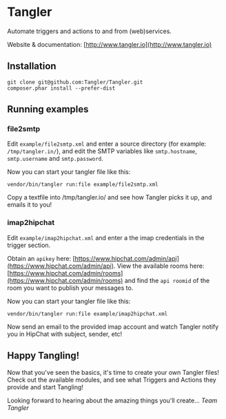# Tangler

Automate triggers and actions to and from (web)services.

Website & documentation: [http://www.tangler.io](http://www.tangler.io)

## Installation

    git clone git@github.com:Tangler/Tangler.git
    composer.phar install --prefer-dist
    
## Running examples

### file2smtp

Edit `example/file2smtp.xml` and enter a source directory (for example: `/tmp/tangler.in/`), 
and edit the SMTP variables like `smtp.hostname`, `smtp.username` and `smtp.password`.

Now you can start your tangler file like this:

    vendor/bin/tangler run:file example/file2smtp.xml

Copy a textfile into /tmp/tangler.io/ and see how Tangler picks it up, and emails it to you!

### imap2hipchat

Edit `example/imap2hipchat.xml` and enter a the imap credentials in the trigger section.

Obtain an `apikey` here: [https://www.hipchat.com/admin/api](https://www.hipchat.com/admin/api).
View the available rooms here: [https://www.hipchat.com/admin/rooms](https://www.hipchat.com/admin/rooms) and find the `api roomid` of the room you want to publish your messages to.

Now you can start your tangler file like this:

    vendor/bin/tangler run:file example/imap2hipchat.xml

Now send an email to the provided imap account and watch Tangler notify you in HipChat with subject, sender, etc!

## Happy Tangling!

Now that you've seen the basics, it's time to create your own Tangler files! 
Check out the available modules, and see what Triggers and Actions they provide and start Tangling!

Looking forward to hearing about the amazing things you'll create...
*Team Tangler*

